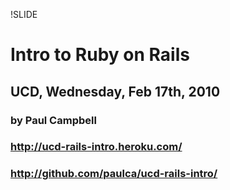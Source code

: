 !SLIDE

# Intro to Ruby on Rails #

## UCD, Wednesday, Feb 17th, 2010 ##

### by Paul Campbell ###

### http://ucd-rails-intro.heroku.com/ ###

### http://github.com/paulca/ucd-rails-intro/ ###


